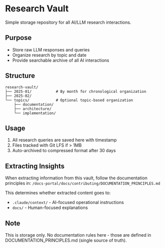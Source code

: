 # Research Vault

Simple storage repository for all AI/LLM research interactions.

## Purpose
- Store raw LLM responses and queries
- Organize research by topic and date
- Provide searchable archive of all AI interactions

## Structure
```
research-vault/
├── 2025-01/           # By month for chronological organization
├── 2025-02/
└── topics/            # Optional topic-based organization
    ├── documentation/
    ├── architecture/
    └── implementation/
```

## Usage
1. All research queries are saved here with timestamp
2. Files tracked with Git LFS if > 1MB
3. Auto-archived to compressed format after 30 days

## Extracting Insights
When extracting information from this vault, follow the documentation principles in:
`/docs-portal/docs/contributing/DOCUMENTATION_PRINCIPLES.md`

This determines whether extracted content goes to:
- `.claude/context/` - AI-focused operational instructions
- `docs/` - Human-focused explanations

## Note
This is storage only. No documentation rules here - those are defined in DOCUMENTATION_PRINCIPLES.md (single source of truth).